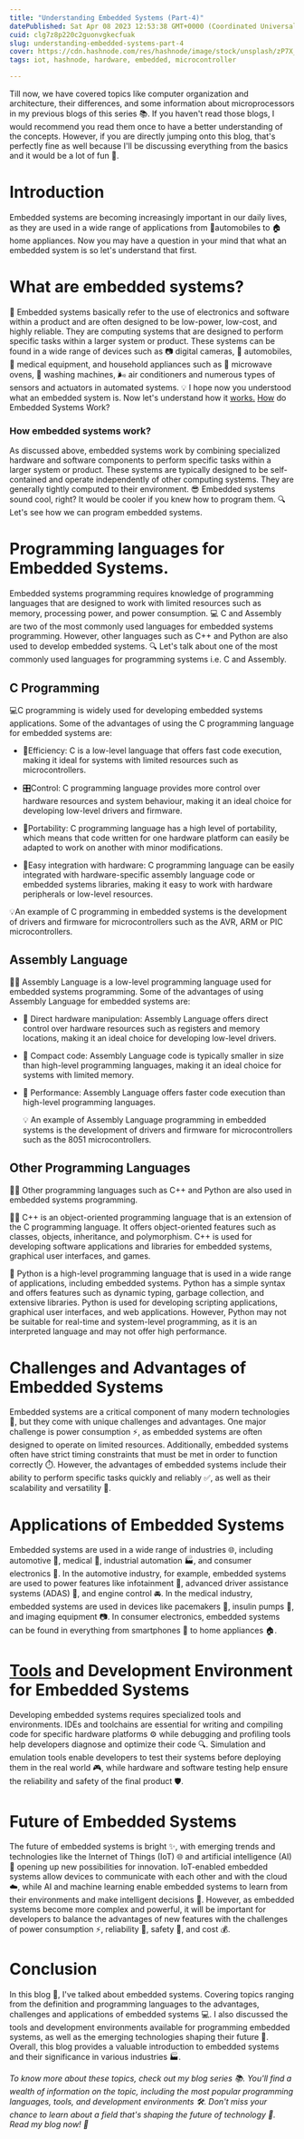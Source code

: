 ```yaml
---
title: "Understanding Embedded Systems (Part-4)"
datePublished: Sat Apr 08 2023 12:53:38 GMT+0000 (Coordinated Universal Time)
cuid: clg7z8p220c2guonvgkecfuak
slug: understanding-embedded-systems-part-4
cover: https://cdn.hashnode.com/res/hashnode/image/stock/unsplash/zP7X_B86xOg/upload/94c8e2d7d0d67ca42ce4192cd615c0d0.jpeg
tags: iot, hashnode, hardware, embedded, microcontroller

---
```


Till now, we have covered topics like computer organization and architecture, their differences, and some information about microprocessors in my previous blogs of this series 📚. If you haven't read those blogs, I would recommend you read them once to have a better understanding of the concepts. However, if you are directly jumping onto this blog, that's perfectly fine as well because I'll be discussing everything from the basics and it would be a lot of fun 🤩.

# Introduction

Embedded systems are becoming increasingly important in our daily lives, as they are used in a wide range of applications from 🚗automobiles to 🏠home appliances. Now you may have a question in your mind that what an embedded system is so let's understand that first.

# What are embedded systems?

🤖 Embedded systems basically refer to the use of electronics and software within a product and are often designed to be low-power, low-cost, and highly reliable. They are computing systems that are designed to perform specific tasks within a larger system or product. These systems can be found in a wide range of devices such as 📷 digital cameras, 🚗 automobiles, 🏥 medical equipment, and household appliances such as 🍲 microwave ovens, 🧺 washing machines, 🌬️ air conditioners and numerous types of sensors and actuators in automated systems. 💡 I hope now you understood what an embedded system is. Now let's understand how it [works.](http://works.How) [How](http://works.How) do Embedded Systems Work?

### **How embedded systems work?**

As discussed above, embedded systems work by combining specialized hardware and software components to perform specific tasks within a larger system or product. These systems are typically designed to be self-contained and operate independently of other computing systems. They are generally tightly computed to their environment. 😎 Embedded systems sound cool, right? It would be cooler if you knew how to program them. 🔍 Let's see how we can program embedded systems.

# Programming languages for Embedded Systems.

Embedded systems programming requires knowledge of programming languages that are designed to work with limited resources such as memory, processing power, and power consumption. 💻 C and Assembly are two of the most commonly used languages for embedded systems programming. However, other languages such as C++ and Python are also used to develop embedded systems. 🔍 Let's talk about one of the most commonly used languages for programming systems i.e. C and Assembly.

## C Programming

💻C programming is widely used for developing embedded systems applications. Some of the advantages of using the C programming language for embedded systems are:

* 🚀Efficiency: C is a low-level language that offers fast code execution, making it ideal for systems with limited resources such as microcontrollers.
    
* 🎛️Control: C programming language provides more control over hardware resources and system behaviour, making it an ideal choice for developing low-level drivers and firmware.
    
* 🔌Portability: C programming language has a high level of portability, which means that code written for one hardware platform can easily be adapted to work on another with minor modifications.
    
* 👥Easy integration with hardware: C programming language can be easily integrated with hardware-specific assembly language code or embedded systems libraries, making it easy to work with hardware peripherals or low-level resources.
    

💡An example of C programming in embedded systems is the development of drivers and firmware for microcontrollers such as the AVR, ARM or PIC microcontrollers.

## Assembly Language

👨‍💻 Assembly Language is a low-level programming language used for embedded systems programming. Some of the advantages of using Assembly Language for embedded systems are:

* 🔌 Direct hardware manipulation: Assembly Language offers direct control over hardware resources such as registers and memory locations, making it an ideal choice for developing low-level drivers.
    
* 📐 Compact code: Assembly Language code is typically smaller in size than high-level programming languages, making it an ideal choice for systems with limited memory.
    
* 🚀 Performance: Assembly Language offers faster code execution than high-level programming languages.
    
    💡 An example of Assembly Language programming in embedded systems is the development of drivers and firmware for microcontrollers such as the 8051 microcontrollers.
    

## Other Programming Languages

👨‍💻 Other programming languages such as C++ and Python are also used in embedded systems programming.

👨‍💻 C++ is an object-oriented programming language that is an extension of the C programming language. It offers object-oriented features such as classes, objects, inheritance, and polymorphism. C++ is used for developing software applications and libraries for embedded systems, graphical user interfaces, and games.

🐍 Python is a high-level programming language that is used in a wide range of applications, including embedded systems. Python has a simple syntax and offers features such as dynamic typing, garbage collection, and extensive libraries. Python is used for developing scripting applications, graphical user interfaces, and web applications. However, Python may not be suitable for real-time and system-level programming, as it is an interpreted language and may not offer high performance.

# **Challenges and Advantages of Embedded Systems**

Embedded systems are a critical component of many modern technologies 🔧, but they come with unique challenges and advantages. One major challenge is power consumption ⚡, as embedded systems are often designed to operate on limited resources. Additionally, embedded systems often have strict timing constraints that must be met in order to function correctly ⏱️. However, the advantages of embedded systems include their ability to perform specific tasks quickly and reliably ✅, as well as their scalability and versatility 🔄.

# **Applications of Embedded Systems**

Embedded systems are used in a wide range of industries 🌐, including automotive 🚗, medical 🏥, industrial automation 🏭, and consumer electronics 📱. In the automotive industry, for example, embedded systems are used to power features like infotainment 🎵, advanced driver assistance systems (ADAS) 🚦, and engine control 🚘. In the medical industry, embedded systems are used in devices like pacemakers 💓, insulin pumps 💉, and imaging equipment 📷. In consumer electronics, embedded systems can be found in everything from smartphones 📱 to home appliances 🏠.

# [**Tools**](http://appliances.Tools) **and Development Environment for Embedded Systems**

Developing embedded systems requires specialized tools and environments. IDEs and toolchains are essential for writing and compiling code for specific hardware platforms ⚙️ while debugging and profiling tools help developers diagnose and optimize their code 🔍. Simulation and emulation tools enable developers to test their systems before deploying them in the real world 🎮, while hardware and software testing help ensure the reliability and safety of the final product 🛡️.

# **Future of Embedded Systems**

The future of embedded systems is bright ✨, with emerging trends and technologies like the Internet of Things (IoT) 🌐 and artificial intelligence (AI) 🤖 opening up new possibilities for innovation. IoT-enabled embedded systems allow devices to communicate with each other and with the cloud ☁️, while AI and machine learning enable embedded systems to learn from their environments and make intelligent decisions 🧠. However, as embedded systems become more complex and powerful, it will be important for developers to balance the advantages of new features with the challenges of power consumption ⚡, reliability 🧐, safety 🚨, and cost 💰.

# **Conclusion**

In this blog 📝, I've talked about embedded systems. Covering topics ranging from the definition and programming languages to the advantages, challenges and applications of embedded systems 💻. I also discussed the tools and development environments available for programming embedded systems, as well as the emerging technologies shaping their future 🔮. Overall, this blog provides a valuable introduction to embedded systems and their significance in various industries 🏭.

*To know more about these topics, check out my blog series 📚. You'll find a wealth of information on the topic, including the most popular programming languages, tools, and development environments 🛠️. Don't miss your chance to learn about a field that's shaping the future of technology 🚀. Read my blog now! 📖*
